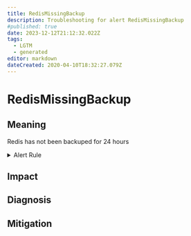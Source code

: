 ```yaml
---
title: RedisMissingBackup
description: Troubleshooting for alert RedisMissingBackup
#published: true
date: 2023-12-12T21:12:32.022Z
tags: 
  - LGTM
  - generated
editor: markdown
dateCreated: 2020-04-10T18:32:27.079Z
---
```


# RedisMissingBackup

## Meaning
[//]: # "Short paragraph that explains what the alert means"
Redis has not been backuped for 24 hours

<details>
  <summary>Alert Rule</summary>

{{% rule "redis/oliver006-redis-exporter.yml" "RedisMissingBackup" %}}

<!-- Rule when generated

```yaml
alert: RedisMissingBackup
expr: time() - redis_rdb_last_save_timestamp_seconds > 60 * 60 * 24
for: 0m
labels:
    severity: critical
annotations:
    summary: Redis missing backup (instance {{ $labels.instance }})
    description: |-
        Redis has not been backuped for 24 hours
          VALUE = {{ $value }}
          LABELS = {{ $labels }}
    runbook: https://github.com/srerun/prometheus-alerts/blob/main/content/runbooks/oliver006-redis-exporter/RedisMissingBackup.md

```

-->

</details>


## Impact
[//]: # "What could / will happen if the alert is not addressed"



## Diagnosis
[//]: # "Steps to take to identify the cause of the problem"



## Mitigation
[//]: # "The steps necessary to resolve the alert"
